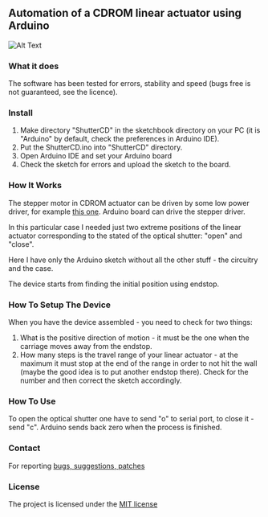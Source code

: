 ## Automation of a CDROM linear actuator using Arduino

![Alt Text](https://github.com/serhiykobyakov/CDROM_linear_actuator_automatization/howitworks.gif)

### What it does

The software has been tested for errors, stability and speed (bugs free is not guaranteed, see the licence).

### Install

1. Make directory "ShutterCD" in the sketchbook directory on your PC (it is "Arduino" by default, check the preferences in Arduino IDE).
2. Put the ShutterCD.ino into "ShutterCD" directory.
3. Open Arduino IDE and set your Arduino board
4. Check the sketch for errors and upload the sketch to the board.


### How It Works
The stepper motor in CDROM actuator can be driven by some low power driver, for example [this one](https://learn.sparkfun.com/tutorials/easy-driver-hook-up-guide/all).
 Arduino board can drive the stepper driver.

In this particular case I needed just two extreme positions of the linear actuator corresponding to the stated of the optical shutter: "open" and "close".

Here I have only the Arduino sketch without all the other stuff - the circuitry and the case.

The device starts from finding the initial position using endstop.

### How To Setup The Device
When you have the device assembled - you need to check for two things:
1. What is the positive direction of motion - it must be the one when the carriage moves away from the endstop.
2. How many steps is the travel range of your linear actuator - at the maximum it must stop at the end of the range in order to not hit the wall (maybe the good idea is to put another endstop there). Check for the number and then correct the sketch accordingly.


### How To Use
To open the optical shutter one have to send "o" to serial port, to close it - send "c".
Arduino sends back zero when the process is finished.


### Contact
For reporting [bugs, suggestions, patches](https://github.com/serhiykobyakov/CDROM_linear_actuator_automatization/issues)


### License
The project is licensed under the [MIT license](https://github.com/serhiykobyakov/CDROM_linear_actuator_automatization/blob/main/LICENSE)
